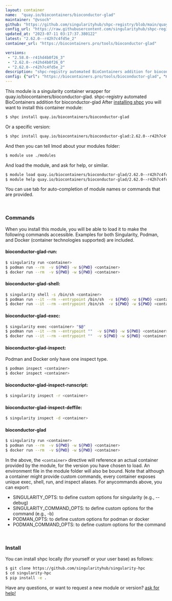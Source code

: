 ```yaml
---
layout: container
name:  "quay.io/biocontainers/bioconductor-glad"
maintainer: "@vsoch"
github: "https://github.com/singularityhub/shpc-registry/blob/main/quay.io/biocontainers/bioconductor-glad/container.yaml"
config_url: "https://raw.githubusercontent.com/singularityhub/shpc-registry/main/quay.io/biocontainers/bioconductor-glad/container.yaml"
updated_at: "2023-07-11 03:17:37.380122"
latest: "2.62.0--r42h7c4fd5e_2"
container_url: "https://biocontainers.pro/tools/bioconductor-glad"

versions:
 - "2.58.0--r41hd4b0f26_3"
 - "2.62.0--r42hd4b0f26_0"
 - "2.62.0--r42h7c4fd5e_2"
description: "shpc-registry automated BioContainers addition for bioconductor-glad"
config: {"url": "https://biocontainers.pro/tools/bioconductor-glad", "maintainer": "@vsoch", "description": "shpc-registry automated BioContainers addition for bioconductor-glad", "latest": {"2.62.0--r42h7c4fd5e_2": "sha256:1a3f905e0aa4aec26d0963b506d1ee5749b64f0cfeb27945e64e35084d4e03f9"}, "tags": {"2.58.0--r41hd4b0f26_3": "sha256:86f1d3508a046245b5c9fc463fcccd1fcb5830182b95e638479c192b7819c48c", "2.62.0--r42hd4b0f26_0": "sha256:6a61fdc25a7c1c40f282297cd94624e59460a446c5cbf4abbd89f3cfc7cae106", "2.62.0--r42h7c4fd5e_2": "sha256:1a3f905e0aa4aec26d0963b506d1ee5749b64f0cfeb27945e64e35084d4e03f9"}, "docker": "quay.io/biocontainers/bioconductor-glad"}
---
```


This module is a singularity container wrapper for quay.io/biocontainers/bioconductor-glad.
shpc-registry automated BioContainers addition for bioconductor-glad
After [installing shpc](#install) you will want to install this container module:


```bash
$ shpc install quay.io/biocontainers/bioconductor-glad
```

Or a specific version:

```bash
$ shpc install quay.io/biocontainers/bioconductor-glad:2.62.0--r42h7c4fd5e_2
```

And then you can tell lmod about your modules folder:

```bash
$ module use ./modules
```

And load the module, and ask for help, or similar.

```bash
$ module load quay.io/biocontainers/bioconductor-glad/2.62.0--r42h7c4fd5e_2
$ module help quay.io/biocontainers/bioconductor-glad/2.62.0--r42h7c4fd5e_2
```

You can use tab for auto-completion of module names or commands that are provided.

<br>

### Commands

When you install this module, you will be able to load it to make the following commands accessible.
Examples for both Singularity, Podman, and Docker (container technologies supported) are included.

#### bioconductor-glad-run:

```bash
$ singularity run <container>
$ podman run --rm  -v ${PWD} -w ${PWD} <container>
$ docker run --rm  -v ${PWD} -w ${PWD} <container>
```

#### bioconductor-glad-shell:

```bash
$ singularity shell -s /bin/sh <container>
$ podman run --it --rm --entrypoint /bin/sh  -v ${PWD} -w ${PWD} <container>
$ docker run --it --rm --entrypoint /bin/sh  -v ${PWD} -w ${PWD} <container>
```

#### bioconductor-glad-exec:

```bash
$ singularity exec <container> "$@"
$ podman run --it --rm --entrypoint ""  -v ${PWD} -w ${PWD} <container> "$@"
$ docker run --it --rm --entrypoint ""  -v ${PWD} -w ${PWD} <container> "$@"
```

#### bioconductor-glad-inspect:

Podman and Docker only have one inspect type.

```bash
$ podman inspect <container>
$ docker inspect <container>
```

#### bioconductor-glad-inspect-runscript:

```bash
$ singularity inspect -r <container>
```

#### bioconductor-glad-inspect-deffile:

```bash
$ singularity inspect -d <container>
```



#### bioconductor-glad

```bash
$ singularity run <container>
$ podman run --rm  -v ${PWD} -w ${PWD} <container>
$ docker run --rm  -v ${PWD} -w ${PWD} <container>
```


In the above, the `<container>` directive will reference an actual container provided
by the module, for the version you have chosen to load. An environment file in the
module folder will also be bound. Note that although a container
might provide custom commands, every container exposes unique exec, shell, run, and
inspect aliases. For anycommands above, you can export:

 - SINGULARITY_OPTS: to define custom options for singularity (e.g., --debug)
 - SINGULARITY_COMMAND_OPTS: to define custom options for the command (e.g., -b)
 - PODMAN_OPTS: to define custom options for podman or docker
 - PODMAN_COMMAND_OPTS: to define custom options for the command

<br>

### Install

You can install shpc locally (for yourself or your user base) as follows:

```bash
$ git clone https://github.com/singularityhub/singularity-hpc
$ cd singularity-hpc
$ pip install -e .
```

Have any questions, or want to request a new module or version? [ask for help!](https://github.com/singularityhub/singularity-hpc/issues)